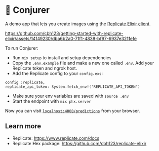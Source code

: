 # 🔮 Conjurer

A demo app that lets you create images using the [Replicate Elixir client](https://github.com/cbh123/replicate-elixir).

https://github.com/cbh123/getting-started-with-replicate-elixir/assets/14149230/dba6b2a0-71f1-4838-bf97-6937e3211efe


To run Conjurer:

  * Run `mix setup` to install and setup dependencies
  * Copy the `.env.example` file and make a new one called `.env`. Add your Replicate token and ngrok host.
  * Add the Replicate config to your `config.exs`: 
  ```
  config :replicate,
  replicate_api_token: System.fetch_env!("REPLICATE_API_TOKEN")
  ```
  * Make sure your env variables are saved with `source .env`
  * Start the endpoint with `mix phx.server`

Now you can visit [`localhost:4000/predictions`](http://localhost:4000/predictions) from your browser.

## Learn more

  * Replicate: https://www.replicate.com/docs
  * Replicate Hex package: https://github.com/cbh123/replicate-elixir
